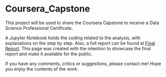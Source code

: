 # Coursera_Capstone
This project will be used to share the Coursera Capstone to receive a Data Science Professional Certificate.

A Jupyter Notebook holds the coding related to the analysis, with explanations on the step by step. Also, a full report can be found at [Final Report](https://rcdpereira.github.io/Coursera_Capstone). This page was created with the intention to showcase the final report and make it available for the public.

If you have any comments, critics or suggestions, please contact me!
Hope you enjoy the contents of the work.
